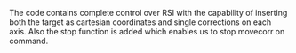 The code contains complete control over RSI with the capability of inserting both the target as cartesian coordinates and single corrections on each axis. 
Also the stop function is added which enables us to stop movecorr on command. 
